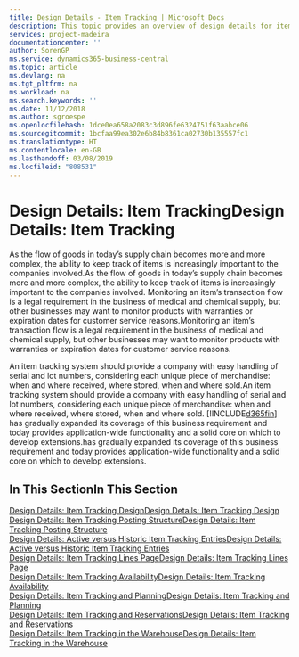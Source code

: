 ```yaml
---
title: Design Details - Item Tracking | Microsoft Docs
description: This topic provides an overview of design details for item tracking.
services: project-madeira
documentationcenter: ''
author: SorenGP
ms.service: dynamics365-business-central
ms.topic: article
ms.devlang: na
ms.tgt_pltfrm: na
ms.workload: na
ms.search.keywords: ''
ms.date: 11/12/2018
ms.author: sgroespe
ms.openlocfilehash: 1dce0ea658a2083c3d896fe6324751f63aabce06
ms.sourcegitcommit: 1bcfaa99ea302e6b84b8361ca02730b135557fc1
ms.translationtype: HT
ms.contentlocale: en-GB
ms.lasthandoff: 03/08/2019
ms.locfileid: "808531"
---
```

# <a name="design-details-item-tracking"></a><span data-ttu-id="7a14c-103">Design Details: Item Tracking</span><span class="sxs-lookup"><span data-stu-id="7a14c-103">Design Details: Item Tracking</span></span>
<span data-ttu-id="7a14c-104">As the flow of goods in today’s supply chain becomes more and more complex, the ability to keep track of items is increasingly important to the companies involved.</span><span class="sxs-lookup"><span data-stu-id="7a14c-104">As the flow of goods in today’s supply chain becomes more and more complex, the ability to keep track of items is increasingly important to the companies involved.</span></span> <span data-ttu-id="7a14c-105">Monitoring an item’s transaction flow is a legal requirement in the business of medical and chemical supply, but other businesses may want to monitor products with warranties or expiration dates for customer service reasons.</span><span class="sxs-lookup"><span data-stu-id="7a14c-105">Monitoring an item’s transaction flow is a legal requirement in the business of medical and chemical supply, but other businesses may want to monitor products with warranties or expiration dates for customer service reasons.</span></span>  

<span data-ttu-id="7a14c-106">An item tracking system should provide a company with easy handling of serial and lot numbers, considering each unique piece of merchandise: when and where received, where stored, when and where sold.</span><span class="sxs-lookup"><span data-stu-id="7a14c-106">An item tracking system should provide a company with easy handling of serial and lot numbers, considering each unique piece of merchandise: when and where received, where stored, when and where sold.</span></span> [!INCLUDE[d365fin](includes/d365fin_md.md)] <span data-ttu-id="7a14c-107">has gradually expanded its coverage of this business requirement and today provides application-wide functionality and a solid core on which to develop extensions.</span><span class="sxs-lookup"><span data-stu-id="7a14c-107">has gradually expanded its coverage of this business requirement and today provides application-wide functionality and a solid core on which to develop extensions.</span></span>  

## <a name="in-this-section"></a><span data-ttu-id="7a14c-108">In This Section</span><span class="sxs-lookup"><span data-stu-id="7a14c-108">In This Section</span></span>  
[<span data-ttu-id="7a14c-109">Design Details: Item Tracking Design</span><span class="sxs-lookup"><span data-stu-id="7a14c-109">Design Details: Item Tracking Design</span></span>](design-details-item-tracking-design.md)  
[<span data-ttu-id="7a14c-110">Design Details: Item Tracking Posting Structure</span><span class="sxs-lookup"><span data-stu-id="7a14c-110">Design Details: Item Tracking Posting Structure</span></span>](design-details-item-tracking-posting-structure.md)  
[<span data-ttu-id="7a14c-111">Design Details: Active versus Historic Item Tracking Entries</span><span class="sxs-lookup"><span data-stu-id="7a14c-111">Design Details: Active versus Historic Item Tracking Entries</span></span>](design-details-active-versus-historic-item-tracking-entries.md)  
[<span data-ttu-id="7a14c-112">Design Details: Item Tracking Lines Page</span><span class="sxs-lookup"><span data-stu-id="7a14c-112">Design Details: Item Tracking Lines Page</span></span>](design-details-item-tracking-lines-window.md)  
[<span data-ttu-id="7a14c-113">Design Details: Item Tracking Availability</span><span class="sxs-lookup"><span data-stu-id="7a14c-113">Design Details: Item Tracking Availability</span></span>](design-details-item-tracking-availability.md)  
[<span data-ttu-id="7a14c-114">Design Details: Item Tracking and Planning</span><span class="sxs-lookup"><span data-stu-id="7a14c-114">Design Details: Item Tracking and Planning</span></span>](design-details-item-tracking-and-planning.md)  
[<span data-ttu-id="7a14c-115">Design Details: Item Tracking and Reservations</span><span class="sxs-lookup"><span data-stu-id="7a14c-115">Design Details: Item Tracking and Reservations</span></span>](design-details-item-tracking-and-reservations.md)  
[<span data-ttu-id="7a14c-116">Design Details: Item Tracking in the Warehouse</span><span class="sxs-lookup"><span data-stu-id="7a14c-116">Design Details: Item Tracking in the Warehouse</span></span>](design-details-item-tracking-in-the-warehouse.md)
